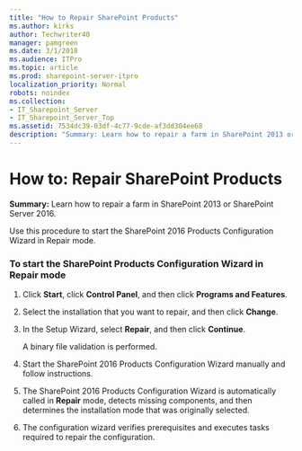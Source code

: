 ```yaml
---
title: "How to Repair SharePoint Products"
ms.author: kirks
author: Techwriter40
manager: pamgreen
ms.date: 3/1/2018
ms.audience: ITPro
ms.topic: article
ms.prod: sharepoint-server-itpro
localization_priority: Normal
robots: noindex
ms.collection:
- IT_Sharepoint_Server
- IT_Sharepoint_Server_Top
ms.assetid: 7534dc39-03df-4c77-9cde-af3dd304ee68
description: "Summary: Learn how to repair a farm in SharePoint 2013 or SharePoint Server 2016."
---
```


# How to: Repair SharePoint Products

 **Summary:** Learn how to repair a farm in SharePoint 2013 or SharePoint Server 2016. 
  
Use this procedure to start the SharePoint 2016 Products Configuration Wizard in Repair mode.
  
### To start the SharePoint Products Configuration Wizard in Repair mode

1. Click **Start**, click **Control Panel**, and then click **Programs and Features**.
    
2. Select the installation that you want to repair, and then click **Change**. 
    
3. In the Setup Wizard, select **Repair**, and then click **Continue**. 
    
    A binary file validation is performed.
    
4. Start the SharePoint 2016 Products Configuration Wizard manually and follow instructions.
    
5. The SharePoint 2016 Products Configuration Wizard is automatically called in **Repair** mode, detects missing components, and then determines the installation mode that was originally selected. 
    
6. The configuration wizard verifies prerequisites and executes tasks required to repair the configuration.
    

